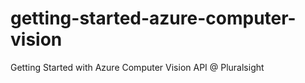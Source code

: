 # getting-started-azure-computer-vision
Getting Started with Azure Computer Vision API @ Pluralsight
